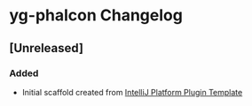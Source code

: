 <!-- Keep a Changelog guide -> https://keepachangelog.com -->

# yg-phalcon Changelog

## [Unreleased]
### Added
- Initial scaffold created from [IntelliJ Platform Plugin Template](https://github.com/JetBrains/intellij-platform-plugin-template)
